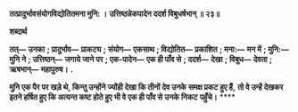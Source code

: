 **तत्प्रादुर्भावसंयोगविद्योतितमना मुनि: ।** **उत्तिष्ठन्नेकपादेन ददर्श विबुधर्षभान् ॥ २३॥** 

**शब्दार्थ** 

**तत्—** **उनका** **; प्रादुर्भाव—** **प्राकट्य** **; संयोग—** **एकसाथ** **; विद्योतित—** **प्रकाशित** **; मना:—** **मन में** **; मुनि:—** **मुनि ने** **; उत्तिष्ठन्—** **जगाये जाने पर** **; एक-पादेन—** **एक ही पाँव से** **; ददर्श—** **देखा** **; विबुध—** **देवता** **; ऋषभान्—** **महापुरुष।** **.** 

**मुनि एक पैर पर खड़े थे, किन्तु उन्होंने ज्योंही देखा कि तीनों देव उनके समक्ष प्रकट हुए हैं,** **तो वे उन्हें देखकर इतने हर्षित हुए कि अत्यन्त कष्ट होते हुए भी वे एक ही पाँव से उनके निकट** **पहुँचे।** **** 